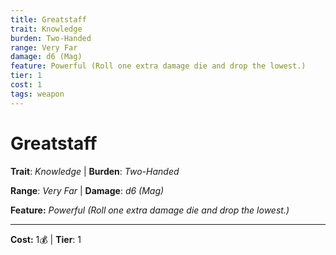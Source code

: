 ```yaml
---
title: Greatstaff
trait: Knowledge
burden: Two-Handed
range: Very Far
damage: d6 (Mag)
feature: Powerful (Roll one extra damage die and drop the lowest.)
tier: 1
cost: 1
tags: weapon
---
```

# Greatstaff

**Trait**: _Knowledge_ | **Burden**: _Two-Handed_

**Range**: _Very Far_ | **Damage**: _d6 (Mag)_

**Feature:** _Powerful (Roll one extra damage die and drop the lowest.)_

___
**Cost:** 1💰 | **Tier**: 1
